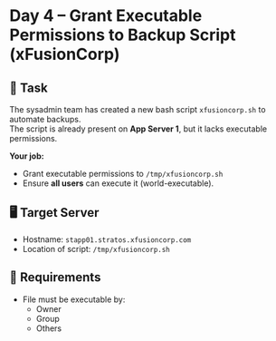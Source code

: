# Day 4 – Grant Executable Permissions to Backup Script (xFusionCorp)

## 🔧 Task
The sysadmin team has created a new bash script `xfusioncorp.sh` to automate backups.  
The script is already present on **App Server 1**, but it lacks executable permissions.

**Your job:**
- Grant executable permissions to `/tmp/xfusioncorp.sh`
- Ensure **all users** can execute it (world-executable).

## 🖥️ Target Server
- Hostname: `stapp01.stratos.xfusioncorp.com`
- Location of script: `/tmp/xfusioncorp.sh`

## 📌 Requirements
- File must be executable by:
  - Owner
  - Group
  - Others
